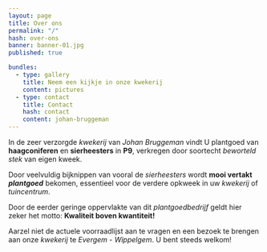 ```yaml
---
layout: page
title: Over ons
permalink: "/"
hash: over-ons
banner: banner-01.jpg
published: true

bundles:
  - type: gallery
    title: Neem een kijkje in onze kwekerij
    content: pictures
  - type: contact
    title: Contact
    hash: contact
    content: johan-bruggeman
---
```


In de zeer verzorgde *kwekerij* van *Johan Bruggeman* vindt U plantgoed van **haagconiferen** en
**sierheesters** in **P9**, verkregen door soortecht *beworteld stek* van eigen kweek.

Door veelvuldig bijknippen van vooral de *sierheesters* wordt **mooi vertakt *plantgoed***
bekomen, essentieel voor de verdere opkweek in uw *kwekerij* of *tuincentrum*.

Door de eerder geringe oppervlakte van dit *plantgoedbedrijf* geldt hier zeker het motto:
**Kwaliteit boven kwantiteit!**

Aarzel niet de actuele voorraadlijst aan te vragen en een bezoek te brengen aan onze *kwekerij* te *Evergem* - *Wippelgem*.
U bent steeds welkom!
